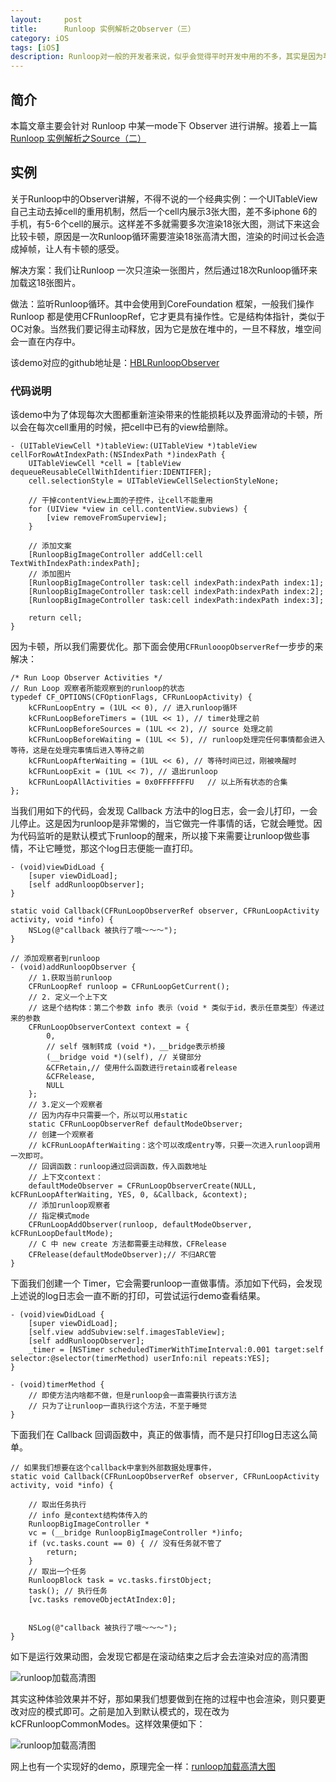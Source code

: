 ```yaml
---
layout:     post
title:      Runloop 实例解析之Observer（三）
category: iOS
tags: [iOS]
description: Runloop对一般的开发者来说，似乎会觉得平时开发中用的不多，其实是因为苹果帮我们封装的太好了。后面主要会使用例子来解析runloop的使用。
---
```


## 简介

本篇文章主要会针对 Runloop 中某一mode下 Observer 进行讲解。接着上一篇[Runloop 实例解析之Source（二）](http://benlinhuo.github.io//ios/2018/12/09/Runloop%E5%AE%9E%E4%BE%8B%E8%A7%A3%E6%9E%90-%E4%BA%8C.html)


## 实例

关于Runloop中的Observer讲解，不得不说的一个经典实例：一个UITableView 自己主动去掉cell的重用机制，然后一个cell内展示3张大图，差不多iphone 6的手机，有5-6个cell的展示。这样差不多就需要多次渲染18张大图，测试下来这会比较卡顿，原因是一次Runloop循环需要渲染18张高清大图，渲染的时间过长会造成掉帧，让人有卡顿的感受。

解决方案：我们让Runloop 一次只渲染一张图片，然后通过18次Runloop循环来加载这18张图片。

做法：监听Runloop循环。其中会使用到CoreFoundation 框架，一般我们操作 Runloop 都是使用CFRunloopRef，它才更具有操作性。它是结构体指针，类似于OC对象。当然我们要记得主动释放，因为它是放在堆中的，一旦不释放，堆空间会一直在内存中。

该demo对应的github地址是：[HBLRunloopObserver](https://github.com/benlinhuo/BLOGExample/tree/master/HBLRunloopObserver)

### 代码说明

该demo中为了体现每次大图都重新渲染带来的性能损耗以及界面滑动的卡顿，所以会在每次cell重用的时候，把cell中已有的view给删除。

```
- (UITableViewCell *)tableView:(UITableView *)tableView cellForRowAtIndexPath:(NSIndexPath *)indexPath {
    UITableViewCell *cell = [tableView dequeueReusableCellWithIdentifier:IDENTIFER];
    cell.selectionStyle = UITableViewCellSelectionStyleNone;
    
    // 干掉contentView上面的子控件，让cell不能重用
    for (UIView *view in cell.contentView.subviews) {
        [view removeFromSuperview];
    }
    
    // 添加文案
    [RunloopBigImageController addCell:cell TextWithIndexPath:indexPath];
    // 添加图片
    [RunloopBigImageController task:cell indexPath:indexPath index:1];
    [RunloopBigImageController task:cell indexPath:indexPath index:2];
    [RunloopBigImageController task:cell indexPath:indexPath index:3];

    return cell;
}
```

因为卡顿，所以我们需要优化。那下面会使用`CFRunlooopObserverRef`一步步的来解决：

```
/* Run Loop Observer Activities */
// Run Loop 观察者所能观察到的runloop的状态
typedef CF_OPTIONS(CFOptionFlags, CFRunLoopActivity) {
    kCFRunLoopEntry = (1UL << 0), // 进入runloop循环
    kCFRunLoopBeforeTimers = (1UL << 1), // timer处理之前
    kCFRunLoopBeforeSources = (1UL << 2), // source 处理之前
    kCFRunLoopBeforeWaiting = (1UL << 5), // runloop处理完任何事情都会进入等待，这是在处理完事情后进入等待之前
    kCFRunLoopAfterWaiting = (1UL << 6), // 等待时间已过，刚被唤醒时
    kCFRunLoopExit = (1UL << 7), // 退出runloop  
    kCFRunLoopAllActivities = 0x0FFFFFFFU   // 以上所有状态的合集
};
```

当我们用如下的代码，会发现 Callback 方法中的log日志，会一会儿打印，一会儿停止。这是因为runloop是非常懒的，当它做完一件事情的话，它就会睡觉。因为代码监听的是默认模式下runloop的醒来，所以接下来需要让runloop做些事情，不让它睡觉，那这个log日志便能一直打印。

```
- (void)viewDidLoad {
    [super viewDidLoad];
    [self addRunloopObserver];
}

static void Callback(CFRunLoopObserverRef observer, CFRunLoopActivity activity, void *info) {
    NSLog(@"callback 被执行了哦～～～");
}

// 添加观察者到runloop
- (void)addRunloopObserver {
    // 1.获取当前runloop
    CFRunLoopRef runloop = CFRunLoopGetCurrent();
    // 2. 定义一个上下文
    // 这是个结构体：第二个参数 info 表示（void * 类似于id，表示任意类型）传递过来的参数
    CFRunLoopObserverContext context = {
        0,
        // self 强制转成 (void *)，__bridge表示桥接
        (__bridge void *)(self), // 关键部分
        &CFRetain,// 使用什么函数进行retain或者release
        &CFRelease,
        NULL
    };
    // 3.定义一个观察者
    // 因为内存中只需要一个，所以可以用static
    static CFRunLoopObserverRef defaultModeObserver;
    // 创建一个观察者
    // kCFRunLoopAfterWaiting：这个可以改成entry等，只要一次进入runloop调用一次即可。
    // 回调函数：runloop通过回调函数，传入函数地址
    // 上下文context：
    defaultModeObserver = CFRunLoopObserverCreate(NULL, kCFRunLoopAfterWaiting, YES, 0, &Callback, &context);
    // 添加runloop观察者
    // 指定模式mode
    CFRunLoopAddObserver(runloop, defaultModeObserver, kCFRunLoopDefaultMode);
    // C 中 new create 方法都需要主动释放，CFRelease
    CFRelease(defaultModeObserver);// 不归ARC管
}
```

下面我们创建一个 Timer，它会需要runloop一直做事情。添加如下代码，会发现上述说的log日志会一直不断的打印，可尝试运行demo查看结果。

```
- (void)viewDidLoad {
    [super viewDidLoad];
    [self.view addSubview:self.imagesTableView];
    [self addRunloopObserver];
    _timer = [NSTimer scheduledTimerWithTimeInterval:0.001 target:self selector:@selector(timerMethod) userInfo:nil repeats:YES];
}

- (void)timerMethod {
    // 即使方法内啥都不做，但是runloop会一直需要执行该方法
    // 只为了让runloop一直执行这个方法，不至于睡觉
}
```

下面我们在 Callback 回调函数中，真正的做事情，而不是只打印log日志这么简单。

```
// 如果我们想要在这个callback中拿到外部数据处理事件，
static void Callback(CFRunLoopObserverRef observer, CFRunLoopActivity activity, void *info) {
    
    // 取出任务执行
    // info 是context结构体传入的
    RunloopBigImageController *
    vc = (__bridge RunloopBigImageController *)info;
    if (vc.tasks.count == 0) { // 没有任务就不管了
        return;
    }
    // 取出一个任务
    RunloopBlock task = vc.tasks.firstObject;
    task(); // 执行任务
    [vc.tasks removeObjectAtIndex:0];
    
    
    NSLog(@"callback 被执行了哦～～～");
}   
```

如下是运行效果动图，会发现它都是在滚动结束之后才会去渲染对应的高清图

![runloop加载高清图](/assets/images/runloop_observer_afterwaiting.gif)

其实这种体验效果并不好，那如果我们想要做到在拖的过程中也会渲染，则只要更改对应的模式即可。之前是加入到默认模式的，现在改为 kCFRunloopCommonModes。这样效果便如下：

![runloop加载高清图](/assets/images/runloop_observer_common.gif)

网上也有一个实现好的demo，原理完全一样：[runloop加载高清大图](https://github.com/diwu/RunLoopWorkDistribution)






































